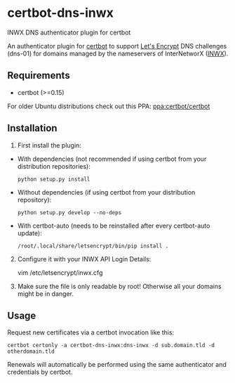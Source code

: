 # certbot-dns-inwx
INWX DNS authenticator plugin for certbot

An authenticator plugin for [certbot](https://certbot.eff.org/) to support [Let's Encrypt](https://letsencrypt.org/) DNS challenges (dns-01) for domains managed by the nameservers of InterNetworX ([INWX](https://www.inwx.com)).

## Requirements
* certbot (>=0.15)

For older Ubuntu distributions check out this PPA: [ppa:certbot/certbot](https://launchpad.net/~certbot/+archive/ubuntu/certbot)

## Installation
1. First install the plugin:
 * With dependencies (not recommended if using certbot from your distribution repositories):
   ```
   python setup.py install
   ```
 * Without dependencies (if using certbot from your distribution repository):
   ```
   python setup.py develop --no-deps
   ```
 * With certbot-auto (needs to be reinstalled after every certbot-auto update):
   ```
   /root/.local/share/letsencrypt/bin/pip install .
   ```

2. Configure it with your INWX API Login Details:

    vim /etc/letsencrypt/inwx.cfg

3. Make sure the file is only readable by root! Otherwise all your domains might be in danger.

## Usage
Request new certificates via a certbot invocation like this:

    certbot certonly -a certbot-dns-inwx:dns-inwx -d sub.domain.tld -d otherdomain.tld

Renewals will automatically be performed using the same authenticator and credentials by certbot.

